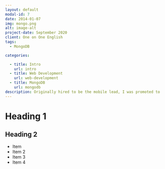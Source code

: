 ```yaml
---
layout: default
modal-id: 7
date: 2014-01-07
img: mongo.png
alt: image-alt
project-date: September 2020
client: One on One English
tags:
  - MongoDB

categories: 

  - title: Intro
    url: intro
  - title: Web Development
    url: web-development
  - title: MongoDB
    url: mongodb
description: Originally hired to be the mobile lead, I was promoted to solutions architect within 6 months.
---
```


# Heading 1

## Heading 2

- Item
- Item 2
- Item 3
- Item 4

